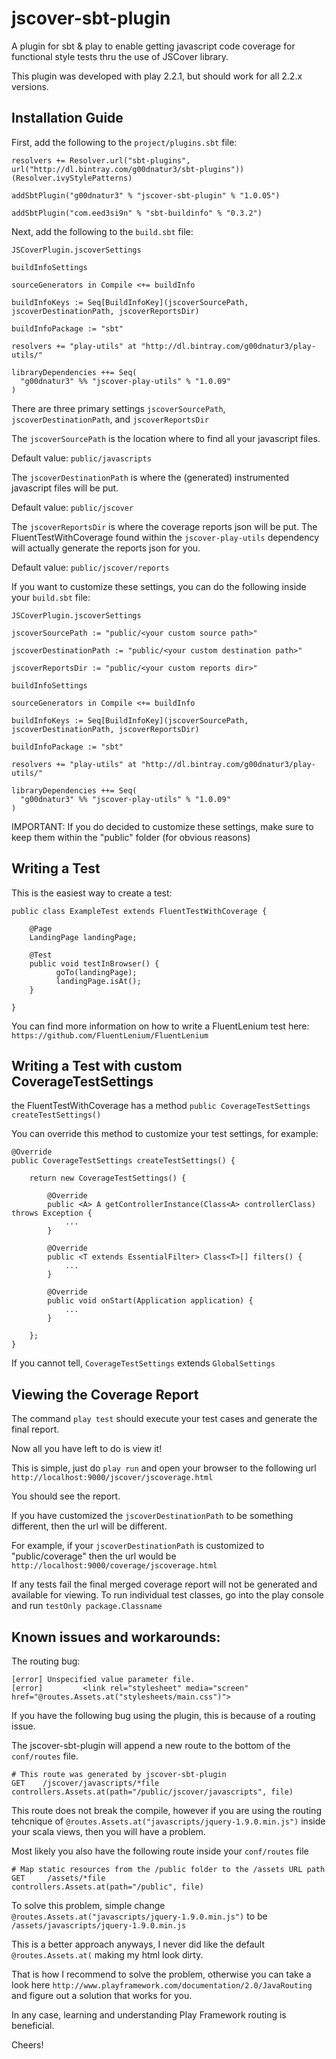 jscover-sbt-plugin
==================

A plugin for sbt & play to enable getting javascript code coverage for functional style tests thru the use of JSCover library.

This plugin was developed with play 2.2.1, but should work for all 2.2.x versions.

Installation Guide
-------------------------

First, add the following to the `project/plugins.sbt` file:
```
resolvers += Resolver.url("sbt-plugins", url("http://dl.bintray.com/g00dnatur3/sbt-plugins"))(Resolver.ivyStylePatterns)

addSbtPlugin("g00dnatur3" % "jscover-sbt-plugin" % "1.0.05")

addSbtPlugin("com.eed3si9n" % "sbt-buildinfo" % "0.3.2")
```
Next, add the following to the `build.sbt` file:
```
JSCoverPlugin.jscoverSettings

buildInfoSettings

sourceGenerators in Compile <+= buildInfo

buildInfoKeys := Seq[BuildInfoKey](jscoverSourcePath, jscoverDestinationPath, jscoverReportsDir)

buildInfoPackage := "sbt"

resolvers += "play-utils" at "http://dl.bintray.com/g00dnatur3/play-utils/"

libraryDependencies ++= Seq(
  "g00dnatur3" %% "jscover-play-utils" % "1.0.09"
)
```
There are three primary settings `jscoverSourcePath`, `jscoverDestinationPath`, and `jscoverReportsDir`

The `jscoverSourcePath` is the location where to find all your javascript files.

Default value: `public/javascripts`

The `jscoverDestinationPath` is where the (generated) instrumented javascript files will be put.

Default value: `public/jscover`

The `jscoverReportsDir` is where the coverage reports json will be put. The FluentTestWithCoverage found within the `jscover-play-utils` dependency will actually generate the reports json for you.

Default value: `public/jscover/reports`

If you want to customize these settings, you can do the following inside your `build.sbt` file:

```
JSCoverPlugin.jscoverSettings

jscoverSourcePath := "public/<your custom source path>"

jscoverDestinationPath := "public/<your custom destination path>"

jscoverReportsDir := "public/<your custom reports dir>"

buildInfoSettings

sourceGenerators in Compile <+= buildInfo

buildInfoKeys := Seq[BuildInfoKey](jscoverSourcePath, jscoverDestinationPath, jscoverReportsDir)

buildInfoPackage := "sbt"

resolvers += "play-utils" at "http://dl.bintray.com/g00dnatur3/play-utils/"

libraryDependencies ++= Seq(
  "g00dnatur3" %% "jscover-play-utils" % "1.0.09"
)
```
IMPORTANT:  If you do decided to customize these settings, make sure to keep them within the "public" folder (for obvious reasons)


Writing a Test
-------------------------

This is the easiest way to create a test:

```
public class ExampleTest extends FluentTestWithCoverage {
	
	@Page
	LandingPage landingPage;
	
	@Test
	public void testInBrowser() {
		  goTo(landingPage);
		  landingPage.isAt();
	}
	
}
```

You can find more information on how to write a FluentLenium test here: 
`https://github.com/FluentLenium/FluentLenium`

Writing a Test with custom CoverageTestSettings
-------------------------

the FluentTestWithCoverage has a method `public CoverageTestSettings createTestSettings()`

You can override this method to customize your test settings, for example:

```
@Override
public CoverageTestSettings createTestSettings() {

	return new CoverageTestSettings() {
		
	    @Override
	    public <A> A getControllerInstance(Class<A> controllerClass) throws Exception {
	        ...
	    }
	
	    @Override
	    public <T extends EssentialFilter> Class<T>[] filters() {
	        ...
	    }
	    
	    @Override
	    public void onStart(Application application) {
	    	...
	    }
		
	};
}
```
If you cannot tell, `CoverageTestSettings` extends `GlobalSettings`

Viewing the Coverage Report
-------------------------

The command `play test` should execute your test cases and generate the final report.

Now all you have left to do is view it!

This is simple, just do `play run` and open your browser to the following url `http://localhost:9000/jscover/jscoverage.html`

You should see the report.

If you have customized the `jscoverDestinationPath` to be something different, then the url will be different.

For example, if your `jscoverDestinationPath` is customized to "public/coverage" then the url would be `http://localhost:9000/coverage/jscoverage.html`

If any tests fail the final merged coverage report will not be generated and available for viewing.
To run individual test classes, go into the play console and run `testOnly package.Classname`

Known issues and workarounds:
-------------------------

The routing bug:

```
[error] Unspecified value parameter file.
[error]         <link rel="stylesheet" media="screen" href="@routes.Assets.at("stylesheets/main.css")">
```

If you have the following bug using the plugin, this is because of a routing issue.

The jscover-sbt-plugin will append a new route to the bottom of the `conf/routes` file.

```
# This route was generated by jscover-sbt-plugin
GET    /jscover/javascripts/*file    controllers.Assets.at(path="/public/jscover/javascripts", file)
```

This route does not break the compile, however if you are using the routing tehcnique of `@routes.Assets.at("javascripts/jquery-1.9.0.min.js")` inside your scala views, then you will have a problem.

Most likely you also have the following route inside your `conf/routes` file

```
# Map static resources from the /public folder to the /assets URL path
GET     /assets/*file               controllers.Assets.at(path="/public", file)
```

To solve this problem, simple change `@routes.Assets.at("javascripts/jquery-1.9.0.min.js")` to be `/assets/javascripts/jquery-1.9.0.min.js`

This is a better approach anyways, I never did like the default `@routes.Assets.at(` making my html look dirty.

That is how I recommend to solve the problem, otherwise you can take a look here `http://www.playframework.com/documentation/2.0/JavaRouting` and figure out a solution that works for you.

In any case, learning and understanding Play Framework routing is beneficial.


Cheers!







